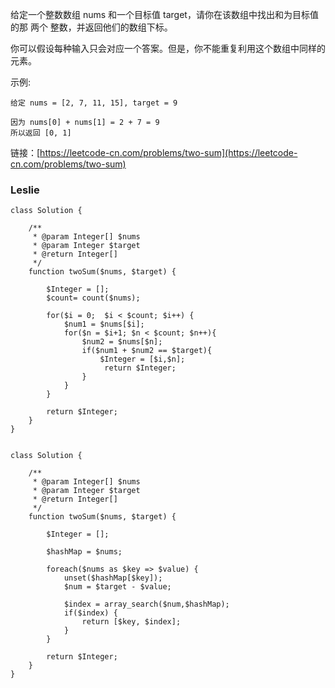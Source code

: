 给定一个整数数组 nums 和一个目标值 target，请你在该数组中找出和为目标值的那 两个 整数，并返回他们的数组下标。

你可以假设每种输入只会对应一个答案。但是，你不能重复利用这个数组中同样的元素。

示例:

```
给定 nums = [2, 7, 11, 15], target = 9

因为 nums[0] + nums[1] = 2 + 7 = 9
所以返回 [0, 1]
```


链接：[https://leetcode-cn.com/problems/two-sum](https://leetcode-cn.com/problems/two-sum)


### Leslie
```
class Solution {

    /**
     * @param Integer[] $nums
     * @param Integer $target
     * @return Integer[]
     */
    function twoSum($nums, $target) {
        
        $Integer = [];
        $count= count($nums);
        
        for($i = 0;  $i < $count; $i++) {
            $num1 = $nums[$i];
            for($n = $i+1; $n < $count; $n++){
                $num2 = $nums[$n];
                if($num1 + $num2 == $target){
                    $Integer = [$i,$n];
                     return $Integer; 
                }
            }
        }
        
        return $Integer;
    }
}


class Solution {

    /**
     * @param Integer[] $nums
     * @param Integer $target
     * @return Integer[]
     */
    function twoSum($nums, $target) {
        
        $Integer = [];
        
        $hashMap = $nums;
        
        foreach($nums as $key => $value) {
            unset($hashMap[$key]);
            $num = $target - $value;
            
            $index = array_search($num,$hashMap);
            if($index) {
                return [$key, $index];
            }
        }
        
        return $Integer;
    }
}
```
